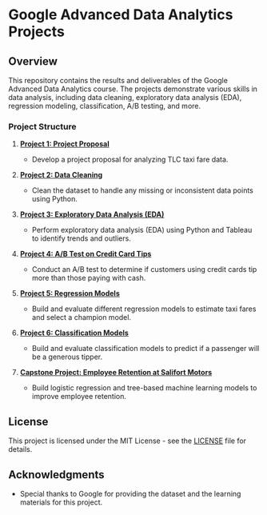 # Google Advanced Data Analytics Projects

## Overview
This repository contains the results and deliverables of the Google Advanced Data Analytics course. The projects demonstrate various skills in data analysis, including data cleaning, exploratory data analysis (EDA), regression modeling, classification, A/B testing, and more.

### Project Structure
1. **[Project 1: Project Proposal]((https://github.com/Vital-Ahishakiye/Google-Advanced-Data-Analytics-Projects-/tree/main/Project-1-Project%20Proposal))**
   - Develop a project proposal for analyzing TLC taxi fare data.
   
2. **[Project 2: Data Cleaning](./Project-2-Data-Cleaning/README.md)**
   - Clean the dataset to handle any missing or inconsistent data points using Python.
   
3. **[Project 3: Exploratory Data Analysis (EDA)](./Project-3-EDA/README.md)**
   - Perform exploratory data analysis (EDA) using Python and Tableau to identify trends and outliers.

4. **[Project 4: A/B Test on Credit Card Tips](./Project-4-AB-Test/README.md)**
   - Conduct an A/B test to determine if customers using credit cards tip more than those paying with cash.

5. **[Project 5: Regression Models](./Project-5-Regression-Models/README.md)**
   - Build and evaluate different regression models to estimate taxi fares and select a champion model.

6. **[Project 6: Classification Models](./Project-6-Classification-Models/README.md)**
   - Build and evaluate classification models to predict if a passenger will be a generous tipper.

7. **[Capstone Project: Employee Retention at Salifort Motors](./Capstone-Project-Employee-Retention/README.md)**
   - Build logistic regression and tree-based machine learning models to improve employee retention.
## License
This project is licensed under the MIT License - see the [LICENSE](LICENSE) file for details.

## Acknowledgments
- Special thanks to Google for providing the dataset and the learning materials for this project.

